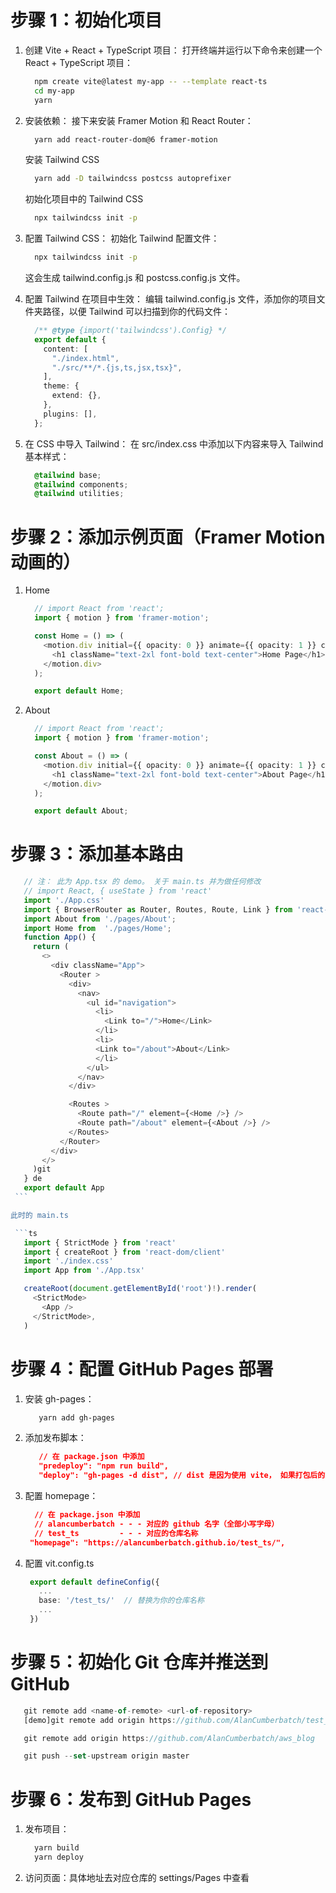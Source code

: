 # 步骤 1：初始化项目

1. 创建 Vite + React + TypeScript 项目：
    打开终端并运行以下命令来创建一个 React + TypeScript 项目：

    ```bash
      npm create vite@latest my-app -- --template react-ts
      cd my-app
      yarn
    ```

2. 安装依赖：
    接下来安装 Framer Motion 和 React Router：

    ```bash
      yarn add react-router-dom@6 framer-motion
    ```

    安装 Tailwind CSS

    ```bash
      yarn add -D tailwindcss postcss autoprefixer
    ```

    初始化项目中的 Tailwind CSS

    ```bash
      npx tailwindcss init -p
    ```

3. 配置 Tailwind CSS：
    初始化 Tailwind 配置文件：

    ```bash
      npx tailwindcss init -p
    ```

    这会生成 tailwind.config.js 和 postcss.config.js 文件。
4. 配置 Tailwind 在项目中生效：
    编辑 tailwind.config.js 文件，添加你的项目文件夹路径，以便 Tailwind 可以扫描到你的代码文件：

    ```ts
      /** @type {import('tailwindcss').Config} */
      export default {
        content: [
          "./index.html",
          "./src/**/*.{js,ts,jsx,tsx}",
        ],
        theme: {
          extend: {},
        },
        plugins: [],
      };
    ```

5. 在 CSS 中导入 Tailwind：
    在 src/index.css 中添加以下内容来导入 Tailwind 基本样式：

    ```css
      @tailwind base;
      @tailwind components;
      @tailwind utilities;
    ```

# 步骤 2：添加示例页面（Framer Motion 动画的）

1. Home

    ```ts
      // import React from 'react';
      import { motion } from 'framer-motion';

      const Home = () => (
        <motion.div initial={{ opacity: 0 }} animate={{ opacity: 1 }} className="p-4">
          <h1 className="text-2xl font-bold text-center">Home Page</h1>
        </motion.div>
      );

      export default Home;
    ```

2. About

    ```ts
      // import React from 'react';
      import { motion } from 'framer-motion';

      const About = () => (
        <motion.div initial={{ opacity: 0 }} animate={{ opacity: 1 }} className="p-4">
          <h1 className="text-2xl font-bold text-center">About Page</h1>
        </motion.div>
      );

      export default About;
    ```

# 步骤 3：添加基本路由

   ```ts
      // 注： 此为 App.tsx 的 demo。 关于 main.ts 并为做任何修改
      // import React, { useState } from 'react'
      import './App.css'
      import { BrowserRouter as Router, Routes, Route, Link } from 'react-router-dom';
      import About from './pages/About';
      import Home from  './pages/Home';
      function App() {
        return (
          <>
            <div className="App">
              <Router >
                <div>
                  <nav>
                    <ul id="navigation">
                      <li>
                        <Link to="/">Home</Link>
                      </li>
                      <li>
                      <Link to="/about">About</Link>
                      </li>
                    </ul>
                  </nav>
                </div>

                <Routes >
                  <Route path="/" element={<Home />} />
                  <Route path="/about" element={<About />} />
                </Routes>
              </Router>
            </div>
          </>
        )git
      } de
      export default App
    ```

  此时的 main.ts

    ```ts
      import { StrictMode } from 'react'
      import { createRoot } from 'react-dom/client'
      import './index.css'
      import App from './App.tsx'

      createRoot(document.getElementById('root')!).render(
        <StrictMode>
          <App />
        </StrictMode>,
      )
   ```

# 步骤 4：配置 GitHub Pages 部署

1. 安装 gh-pages：

   ```bash
      yarn add gh-pages
   ```

2. 添加发布脚本：

   ```json
      // 在 package.json 中添加
      "predeploy": "npm run build",
      "deploy": "gh-pages -d dist", // dist 是因为使用 vite， 如果打包后的文件名是 build，则写成built
   ```

3. 配置 homepage：

   ```json
     // 在 package.json 中添加
     // alancumberbatch - - - 对应的 github 名字（全部小写字母）
     // test_ts         - - - 对应的仓库名称
    "homepage": "https://alancumberbatch.github.io/test_ts/",
   ```

4. 配置 vit.config.ts

   ```ts
    export default defineConfig({
      ...
      base: '/test_ts/'  // 替换为你的仓库名称
      ...
    })
   ```

# 步骤 5：初始化 Git 仓库并推送到 GitHub

   ```ts
      git remote add <name-of-remote> <url-of-repository>
      [demo]git remote add origin https://github.com/AlanCumberbatch/test_ts

      git remote add origin https://github.com/AlanCumberbatch/aws_blog

      git push --set-upstream origin master
   ```

# 步骤 6：发布到 GitHub Pages

1. 发布项目：

    ```cmd
      yarn build
      yarn deploy
    ```

2. 访问页面：具体地址去对应仓库的 settings/Pages 中查看
